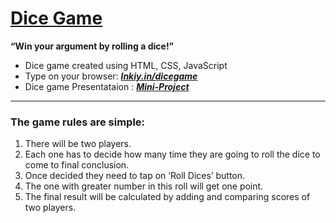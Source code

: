 #  [Dice Game](https://imchandan2000.github.io/Dice-Game/)
__“Win your argument by rolling a dice!”__
* Dice game created using HTML, CSS, JavaScript
* Type on your browser: [___lnkiy.in/dicegame___](https://imchandan2000.github.io/Dice-Game/)
* Dice game Presentataion : [___Mini-Project___](https://1drv.ms/p/s!ApWII7tiDedngQRg_Anwabctf4q6)
- - - -

### The game rules are simple:
1. There will be two players.
2.  Each one has to decide how many time they are going to roll the dice to come to final conclusion.
3.  Once decided they need to tap on ‘Roll Dices’ button.
4.  The one with greater number in this roll will get one point.
5.  The final result will be calculated by adding and comparing scores of two players.




